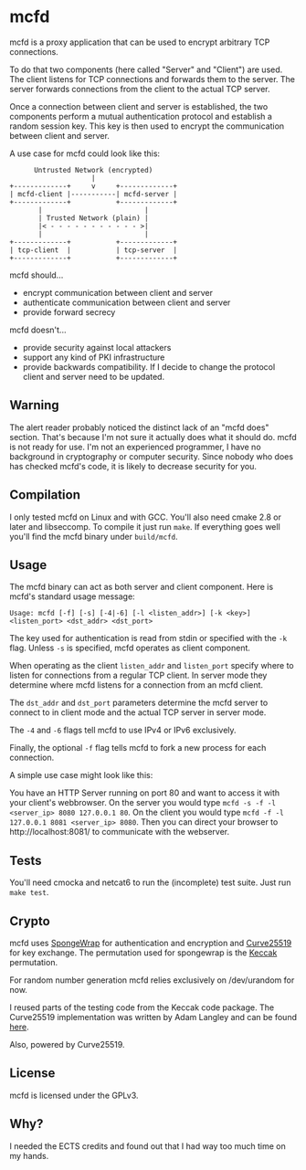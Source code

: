 mcfd
====

mcfd is a proxy application that can be used to encrypt arbitrary TCP connections.

To do that two components (here called "Server" and "Client") are used. The client
listens for TCP connections and forwards them to the server. The server forwards
connections from the client to the actual TCP server.

Once a connection between client and server is established, the two components
perform a mutual authentication protocol and establish a random session key. This key
is then used to encrypt the communication between client and server.

A use case for mcfd could look like this:

          Untrusted Network (encrypted)
                        |
    +-------------+     v     +-------------+
    | mcfd-client |-----------| mcfd-server |
    +-------------+           +-------------+
           |                         |
           | Trusted Network (plain) |
           |< - - - - - - - - - - - >|
           |                         |
    +-------------+           +-------------+
    | tcp-client  |           | tcp-server  |
    +-------------+           +-------------+

mcfd should...

* encrypt communication between client and server
* authenticate communication between client and server
* provide forward secrecy

mcfd doesn't...

* provide security against local attackers
* support any kind of PKI infrastructure
* provide backwards compatibility. If I decide to change the protocol client and server
  need to be updated.

Warning
-------

The alert reader probably noticed the distinct lack of an "mcfd does" section. That's
because I'm not sure it actually does what it should do. mcfd is not ready for use. I'm
not an experienced programmer, I have no background in cryptography or computer security.
Since nobody who does has checked mcfd's code, it is likely to decrease security for you.

Compilation
-----------

I only tested mcfd on Linux and with GCC. You'll also need cmake 2.8 or later and
libseccomp. To compile it just run `make`. If everything goes well you'll find the mcfd
binary under `build/mcfd`.

Usage
-----

The mcfd binary can act as both server and client component. Here is mcfd's standard usage
message:

`Usage: mcfd [-f] [-s] [-4|-6] [-l <listen_addr>] [-k <key>] <listen_port> <dst_addr> <dst_port>`

The key used for authentication is read from stdin or specified with the `-k` flag. Unless
`-s` is specified, mcfd operates as client component.

When operating as the client `listen_addr` and `listen_port` specify where to listen for
connections from a regular TCP client. In server mode they determine where mcfd listens
for a connection from an mcfd client.

The `dst_addr` and `dst_port` parameters determine the mcfd server to connect to in client
mode and the actual TCP server in server mode.

The `-4` and `-6` flags tell mcfd to use IPv4 or IPv6 exclusively.

Finally, the optional `-f` flag tells mcfd to fork a new process for each connection.

A simple use case might look like this:

You have an HTTP Server running on port 80 and want to access it with your client's
webbrowser.
On the server you would type `mcfd -s -f -l <server_ip> 8080 127.0.0.1 80`.
On the client you would type `mcfd -f -l 127.0.0.1 8081 <server_ip> 8080`.
Then you can direct your browser to http://localhost:8081/ to communicate with the
webserver.

Tests
-----

You'll need cmocka and netcat6 to run the (incomplete) test suite. Just run `make test`.

Crypto
------

mcfd uses [SpongeWrap](http://sponge.noekeon.org/SpongeDuplex.pdf) for authentication and
encryption and [Curve25519](http://cr.yp.to/ecdh.html) for key exchange. The permutation
used for spongewrap is the [Keccak](http://keccak.noekeon.org/) permutation.

For random number generation mcfd relies exclusively on /dev/urandom for now.

I reused parts of the testing code from the Keccak code package. The Curve25519
implementation was written by Adam Langley and can be found
[here](https://github.com/agl/curve25519-donna).

Also, powered by Curve25519.

License
-------

mcfd is licensed under the GPLv3.

Why?
----

I needed the ECTS credits and found out that I had way too much time on my hands.
